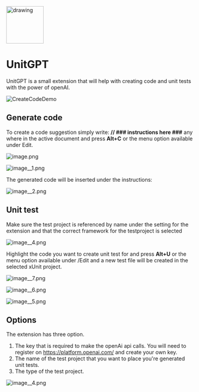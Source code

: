 
<img src="https://github.com/0handersson0/UnitGPT/assets/72985598/ace7ec7a-efa3-4714-b4da-ac615354e729" alt="drawing" width="100"/>

# UnitGPT

<td class="ux-itemdetails-left"><div class="itemDetails"><div class="markdown"><p>UnitGPT is a small extension that will help with creating code and unit tests with the power of openAI.</p>
  
  ![CreateCodeDemo](https://github.com/0handersson0/UnitGPT/assets/72985598/b72decfe-e6e1-4772-9c56-d4eeceb58eb1)

  
<h2 id="generate-code">Generate code</h2>
<p>To create a code suggestion simply write: <strong>// ### instructions here  ###</strong>  any where in the active document and press <strong>Alt+C</strong> or the menu option available under Edit.</p>
<p><img src="https://upnortbytes.gallerycdn.vsassets.io/extensions/upnortbytes/unitgpt/1.0.1/1684914472198/image.png" alt="image.png"></p>
<p><img src="https://github.com/0handersson0/UnitGPT/assets/72985598/567d761b-abfa-4c63-a226-a9f4a15003e1" alt="image__1.png"></p>
<p>The generated code will be inserted under the instructions:</p>
<p><img src="https://upnortbytes.gallerycdn.vsassets.io/extensions/upnortbytes/unitgpt/1.0.1/1684914472198/image__2.png" alt="image__2.png"></p>
<h2 id="unit-test">Unit test</h2>
<p>Make sure the test project is referenced by name under the setting for the extension and that the correct framework for the testproject is selected</p>
<p><img src="https://github.com/0handersson0/UnitGPT/assets/72985598/1a33df75-5d0f-484e-88bb-9fb563d6754a" alt="image__4.png"></p>
<p>Highlight the code you want to create unit test for and press <strong>Alt+U</strong> or the menu option available under /Edit and a new test file will be created in the selected xUnit project.</p>
<p><img src="https://github.com/0handersson0/UnitGPT/assets/72985598/567d761b-abfa-4c63-a226-a9f4a15003e1" alt="image__7.png"></p>
<p><img src="https://upnortbytes.gallerycdn.vsassets.io/extensions/upnortbytes/unitgpt/1.0.1/1684914472198/image__6.png" alt="image__6.png"></p>
<p><img src="https://upnortbytes.gallerycdn.vsassets.io/extensions/upnortbytes/unitgpt/1.0.1/1684914472198/image__5.png" alt="image__5.png"></p>
<h2 id="options">Options</h2>
<p>The extension has three option.</p>
<ol>
<li>The key that is required to make the openAi api calls. You will need to register on <a href="https://platform.openai.com/" target="_blank" rel="noreferrer noopener nofollow">https://platform.openai.com/</a> and create your own key.</li>
<li>The name of the test project that you want to place you're generated unit tests.</li>
<li>The type of the test project.</li>
</ol>
<p><img src="https://github.com/0handersson0/UnitGPT/assets/72985598/1a33df75-5d0f-484e-88bb-9fb563d6754a" alt="image__4.png"></p>
</div></div></td>
